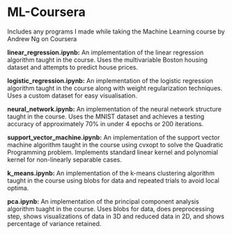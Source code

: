 # ML-Coursera
Includes any programs I made while taking the Machine Learning course by Andrew Ng on Coursera

**linear_regression.ipynb:** An implementation of the linear regression algorithm taught in the course. Uses the multivariable Boston housing dataset and attempts to predict house prices.

**logistic_regression.ipynb:** An implementation of the logistic regression algorithm taught in the course along with weight regularization techniques. Uses a custom dataset for easy visualisation.

**neural_network.ipynb:** An implementation of the neural network structure taught in the course. Uses the MNIST dataset and achieves a testing accuracy of approximately 70% in under 4 epochs or 200 iterations.

**support_vector_machine.ipynb:** An implementation of the support vector machine algorithm taught in the course using cvxopt to solve the Quadratic Programming problem. Implements standard linear kernel and polynomial kernel for non-linearly separable cases.

**k_means.ipynb:** An implementation of the k-means clustering algorithm taught in the course using blobs for data and repeated trials to avoid local optima.

**pca.ipynb:** An implementation of the principal component analysis algorithm tuaght in the course. Uses blobs for data, does preprocessing step, shows visualizations of data in 3D and reduced data in 2D, and shows percentage of variance retained.
